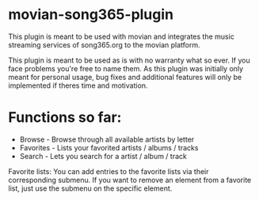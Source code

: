 # movian-song365-plugin
This plugin is meant to be used with movian and integrates the music streaming services of song365.org to the movian platform.

This plugin is meant to be used as is with no warranty what so ever. If you face problems you're free to name them.
As this plugin was initially only meant for personal usage, bug fixes and additional features will only be implemented if theres time and motivation.


# Functions so far:
* Browse - Browse through all available artists by letter
* Favorites - Lists your favorited artists / albums / tracks
* Search - Lets you search for a artist / album / track


Favorite lists: You can add entries to the favorite lists via their corresponding submenu. If you want to remove an element from a favorite list, just use the submenu on the specific element.



